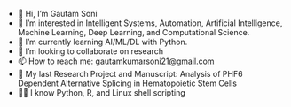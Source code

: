 - 👋 Hi, I’m Gautam Soni
- 👀 I’m interested in Intelligent Systems, Automation, Artificial Intelligence, Machine Learning, Deep Learning, and Computational Science.
- 🌱 I’m currently learning AI/ML/DL with Python.
- 💞️ I’m looking to collaborate on research
- 📫 How to reach me: gautamkumarsoni21@gmail.com
- 🔬 My last Research Project and Manuscript: Analysis of PHF6 Dependent Alternative Splicing in Hematopoietic Stem Cells
- 👨‍💻 I know Python, R, and Linux shell scripting
<!---
gsoni1/gsoni1 is a ✨ special ✨ repository because its `README.md` (this file) appears on your GitHub profile.
You can click the Preview link to take a look at your changes.
--->
